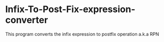 Infix-To-Post-Fix-expression-converter
======================================

This program converts the infix expression to postfix operation a.k.a RPN
